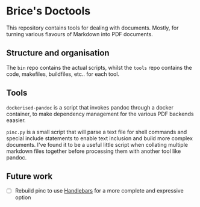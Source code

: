 # Brice's Doctools

This repository contains tools for dealing with documents. Mostly, for turning various flavours of Markdown into PDF documents.

## Structure and organisation

The `bin` repo contains the actual scripts, whilst the `tools` repo contains the code, makefiles, buildfiles, etc.. for each tool.

## Tools

`dockerised-pandoc` is a script that invokes pandoc through a docker container, to make dependency management for the various PDF backends eaasier.

`pinc.py` is a small script that will parse a text file for shell commands and special include statements to enable text inclusion and build more complex documents. I've found it to be a useful little script when collating multiple markdown files together before processing them with another tool like pandoc.

## Future work

- [ ] Rebuild pinc to use [Handlebars](https://handlebarsjs.com/) for a more complete and expressive option
